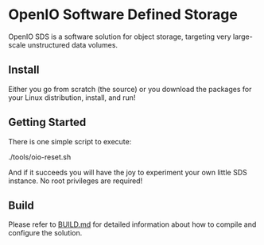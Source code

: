 # OpenIO Software Defined Storage

OpenIO SDS is a software solution for object storage, targeting very large-scale unstructured data volumes.

## Install

Either you go from scratch (the source) or you download the packages for your Linux distribution, install, and run!

## Getting Started

There is one simple script to execute:

  ./tools/oio-reset.sh

And if it succeeds you will have the joy to experiment your own little SDS instance. No root privileges are required!

## Build

Please refer to [BUILD.md](./BUILD.md) for detailed information about how to compile and configure the solution.
